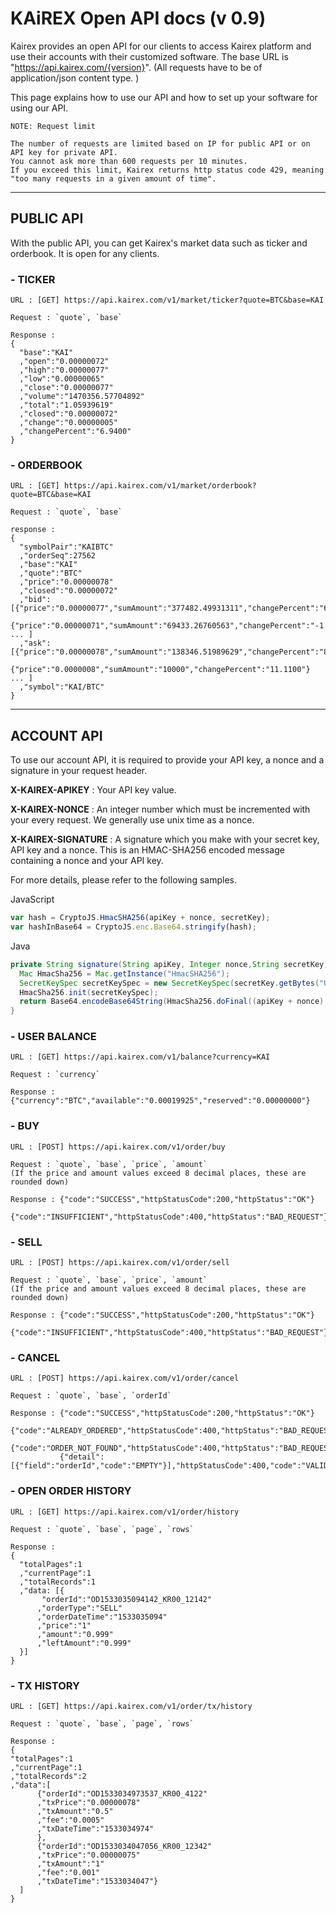 # KAiREX Open API docs (v 0.9)

Kairex provides an open API for our clients to access Kairex platform and use their accounts with their customized software. The base URL is "https://api.kairex.com/{version}".   (All requests have to be of application/json content type. )

This page explains how to use our API and how to set up your software for using our API. 

```text
NOTE: Request limit

The number of requests are limited based on IP for public API or on API key for private API. 
You cannot ask more than 600 requests per 10 minutes. 
If you exceed this limit, Kairex returns http status code 429, meaning "too many requests in a given amount of time". 
```


***

## PUBLIC API 

With the public API, you can get Kairex's market data such as ticker and orderbook. It is open for any clients. 



### - TICKER 
```text
URL : [GET] https://api.kairex.com/v1/market/ticker?quote=BTC&base=KAI

Request : `quote`, `base` 

Response :          
{
  "base":"KAI"
  ,"open":"0.00000072"
  ,"high":"0.00000077"
  ,"low":"0.00000065"
  ,"close":"0.00000077"
  ,"volume":"1470356.57704892"
  ,"total":"1.05939619"
  ,"closed":"0.00000072"
  ,"change":"0.00000005"
  ,"changePercent":"6.9400"
}
```

### - ORDERBOOK 
```text
URL : [GET] https://api.kairex.com/v1/market/orderbook?quote=BTC&base=KAI

Request : `quote`, `base` 

response : 
{
  "symbolPair":"KAIBTC"
  ,"orderSeq":27562
  ,"base":"KAI"
  ,"quote":"BTC"
  ,"price":"0.00000078"
  ,"closed":"0.00000072"
  ,"bid":[{"price":"0.00000077","sumAmount":"377482.49931311","changePercent":"6.9400"},
          {"price":"0.00000071","sumAmount":"69433.26760563","changePercent":"-1.3900"} ... ]
  ,"ask":[{"price":"0.00000078","sumAmount":"138346.51989629","changePercent":"8.3300"},
          {"price":"0.0000008","sumAmount":"10000","changePercent":"11.1100"} ... ]
  ,"symbol":"KAI/BTC"
}
```

***

## ACCOUNT API 

To use our account API, it is required to provide your API key, a nonce and a signature in your request header. 

**X-KAIREX-APIKEY** : Your API key value. 

**X-KAIREX-NONCE** : An integer number which must be incremented with your every request. We generally use unix time as a nonce. 

**X-KAIREX-SIGNATURE** : A signature which you make with your secret key, API key and a nonce. This is an HMAC-SHA256 encoded message containing a nonce and your API key. 


For more details, please refer to the following samples. 



JavaScript
``` js 
var hash = CryptoJS.HmacSHA256(apiKey + nonce, secretKey);
var hashInBase64 = CryptoJS.enc.Base64.stringify(hash);
```


Java
``` java 
private String signature(String apiKey, Integer nonce,String secretKey) throws Exception {
  Mac HmacSha256 = Mac.getInstance("HmacSHA256");
  SecretKeySpec secretKeySpec = new SecretKeySpec(secretKey.getBytes("UTF-8"), "HmacSHA256");
  HmacSha256.init(secretKeySpec);
  return Base64.encodeBase64String(HmacSha256.doFinal((apiKey + nonce).getBytes("UTF-8")));
}
```



### - USER BALANCE 
```text
URL : [GET] https://api.kairex.com/v1/balance?currency=KAI

Request : `currency` 

Response : {"currency":"BTC","available":"0.00019925","reserved":"0.00000000"}
```

### - BUY
```text
URL : [POST] https://api.kairex.com/v1/order/buy

Request : `quote`, `base`, `price`, `amount` 
(If the price and amount values exceed 8 decimal places, these are rounded down)

Response : {"code":"SUCCESS","httpStatusCode":200,"httpStatus":"OK"}
           {"code":"INSUFFICIENT","httpStatusCode":400,"httpStatus":"BAD_REQUEST"}
```

### - SELL 
```text
URL : [POST] https://api.kairex.com/v1/order/sell

Request : `quote`, `base`, `price`, `amount`
(If the price and amount values exceed 8 decimal places, these are rounded down)

Response : {"code":"SUCCESS","httpStatusCode":200,"httpStatus":"OK"}
           {"code":"INSUFFICIENT","httpStatusCode":400,"httpStatus":"BAD_REQUEST"}
```

### - CANCEL 
```text
URL : [POST] https://api.kairex.com/v1/order/cancel

Request : `quote`, `base`, `orderId`

Response : {"code":"SUCCESS","httpStatusCode":200,"httpStatus":"OK"}           
           {"code":"ALREADY_ORDERED","httpStatusCode":400,"httpStatus":"BAD_REQUEST"}
           {"code":"ORDER_NOT_FOUND","httpStatusCode":400,"httpStatus":"BAD_REQUEST"}
           {"detail":[{"field":"orderId","code":"EMPTY"}],"httpStatusCode":400,"code":"VALIDATION_FAIL","httpStatus":"BAD_REQUEST"}
```
### - OPEN ORDER HISTORY
```text
URL : [GET] https://api.kairex.com/v1/order/history

Request : `quote`, `base`, `page`, `rows` 

Response : 
{
  "totalPages":1
  ,"currentPage":1
  ,"totalRecords":1
  ,"data: [{
       "orderId":"OD1533035094142_KR00_12142"
      ,"orderType":"SELL"
      ,"orderDateTime":"1533035094"
      ,"price":"1"
      ,"amount":"0.999"
      ,"leftAmount":"0.999"
  }]
}

```
### - TX HISTORY 
```text
URL : [GET] https://api.kairex.com/v1/order/tx/history

Request : `quote`, `base`, `page`, `rows`

Response : 
{
"totalPages":1
,"currentPage":1
,"totalRecords":2
,"data":[ 
      {"orderId":"OD1533034973537_KR00_4122"
      ,"txPrice":"0.00000078"
      ,"txAmount":"0.5"
      ,"fee":"0.0005"
      ,"txDateTime":"1533034974"
      },
      {"orderId":"OD1533034047056_KR00_12342"
      ,"txPrice":"0.00000075"
      ,"txAmount":"1"
      ,"fee":"0.001"
      ,"txDateTime":"1533034047"}
  ]
}
```
